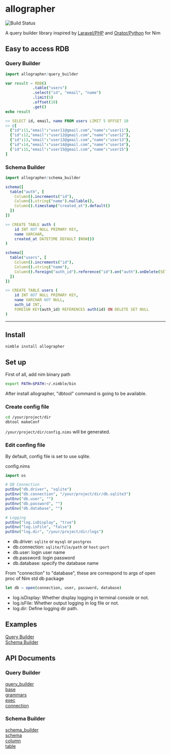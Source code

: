 allographer
===

![Build Status](https://github.com/itsumura-h/nim-allographer/workflows/Build%20and%20test%20Nim/badge.svg)

A query builder library inspired by [Laravel/PHP](https://readouble.com/laravel/6.0/en/queries.html) and [Orator/Python](https://orator-orm.com) for Nim

## Easy to access RDB
### Query Builder
```nim
import allographer/query_builder

var result = RDB()
            .table("users")
            .select("id", "email", "name")
            .limit(5)
            .offset(10)
            .get()
echo result

>> SELECT id, email, name FROM users LIMIT 5 OFFSET 10
>> @[
  {"id":11,"email":"user11@gmail.com","name":"user11"},
  {"id":12,"email":"user12@gmail.com","name":"user12"},
  {"id":13,"email":"user13@gmail.com","name":"user13"},
  {"id":14,"email":"user14@gmail.com","name":"user14"},
  {"id":15,"email":"user15@gmail.com","name":"user15"}
]
```

### Schema Builder
```nim
import allographer/schema_builder

schema([
  table("auth", [
    Column().increments("id"),
    Column().string("name").nullable(),
    Column().timestamp("created_at").default()
  ])
])

>> CREATE TABLE auth (
    id INT NOT NULL PRIMARY KEY,
    name VARCHAR,
    created_at DATETIME DEFAULT (NOW())
)

schema([
  table("users", [
    Column().increments("id"),
    Column().string("name"),
    Column().foreign("auth_id").reference("id").on("auth").onDelete(SET_NULL)
  ])
])

>> CREATE TABLE users (
    id INT NOT NULL PRIMARY KEY,
    name VARCHAR NOT NULL,
    auth_id INT,
    FOREIGN KEY(auth_id) REFERENCES auth(id) ON DELETE SET NULL
) 
```

---

## Install
```bach
nimble install allographer
```

## Set up
First of all, add nim binary path
```bash
export PATH=$PATH:~/.nimble/bin
```
After install allographer, "dbtool" command is going to be available.  

### Create config file
```bash
cd /your/project/dir
dbtool makeConf
```
`/your/project/dir/config.nims` will be generated.

### Edit confing file
By default, config file is set to use sqlite.

config.nims
```nim
import os

# DB Connection
putEnv("db.driver", "sqlite")
putEnv("db.connection", "/your/project/dir/db.sqlite3")
putEnv("db.user", "")
putEnv("db.password", "")
putEnv("db.database", "")

# Logging
putEnv("log.isDisplay", "true")
putEnv("log.isFile", "false")
putEnv("log.dir", "/your/project/dir/logs")
```

- db.driver: `sqlite` or `mysql` or `postgres`
- db.connection: `sqlite/file/path` or `host:port`
- db.user: login user name
- db.password: login password
- db.database: specify the database name

From "connection" to "database", these are correspond to args of open proc of Nim std db package
```nim
let db = open(connection, user, password, database)
```

- log.isDisplay: Whether display logging in terminal console or not.
- log.isFile: Whether output logging in log file or not.
- log.dir: Define logging dir path.


## Examples
[Query Builder](./documents/query_builder.md)  
[Schema Builder](./documents/schema_builder.md)  

## API Documents
### Query Builder
[query_builder](https://itsumura-h.github.io/nim-allographer/query_builder.html)  
[base](https://itsumura-h.github.io/nim-allographer/query_builder/base.html)  
[grammars](https://itsumura-h.github.io/nim-allographer/query_builder/grammars.html)  
[exec](https://itsumura-h.github.io/nim-allographer/query_builder/exec.html)  
[connection](https://itsumura-h.github.io/nim-allographer/connection.html)  

### Schema Builder
[schema_builder](https://itsumura-h.github.io/nim-allographer/schema_builder.html)  
[schema](https://itsumura-h.github.io/nim-allographer/schema_builder/schema.html)  
[column](https://itsumura-h.github.io/nim-allographer/schema_builder/column.html)  
[table](https://itsumura-h.github.io/nim-allographer/schema_builder/table.html)  
